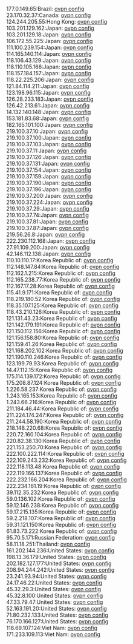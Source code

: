 177.0.149.65:Brazil: [ovpn config](vpn/177_0_149_65.ovpn)  
23.170.32.37:Canada: [ovpn config](vpn/23_170_32_37.ovpn)  
124.244.205.55:Hong Kong: [ovpn config](vpn/124_244_205_55.ovpn)  
103.201.129.162:Japan: [ovpn config](vpn/103_201_129_162.ovpn)  
103.201.129.18:Japan: [ovpn config](vpn/103_201_129_18.ovpn)  
106.172.55.225:Japan: [ovpn config](vpn/106_172_55_225.ovpn)  
111.100.239.154:Japan: [ovpn config](vpn/111_100_239_154.ovpn)  
114.165.140.114:Japan: [ovpn config](vpn/114_165_140_114.ovpn)  
118.106.43.129:Japan: [ovpn config](vpn/118_106_43_129.ovpn)  
118.110.105.166:Japan: [ovpn config](vpn/118_110_105_166.ovpn)  
118.157.184.157:Japan: [ovpn config](vpn/118_157_184_157.ovpn)  
118.22.225.206:Japan: [ovpn config](vpn/118_22_225_206.ovpn)  
121.84.114.211:Japan: [ovpn config](vpn/121_84_114_211.ovpn)  
123.198.96.115:Japan: [ovpn config](vpn/123_198_96_115.ovpn)  
126.28.233.183:Japan: [ovpn config](vpn/126_28_233_183.ovpn)  
126.42.213.61:Japan: [ovpn config](vpn/126_42_213_61.ovpn)  
14.132.140.148:Japan: [ovpn config](vpn/14_132_140_148.ovpn)  
153.181.83.68:Japan: [ovpn config](vpn/153_181_83_68.ovpn)  
182.165.101.100:Japan: [ovpn config](vpn/182_165_101_100.ovpn)  
219.100.37.10:Japan: [ovpn config](vpn/219_100_37_10.ovpn)  
219.100.37.100:Japan: [ovpn config](vpn/219_100_37_100.ovpn)  
219.100.37.103:Japan: [ovpn config](vpn/219_100_37_103.ovpn)  
219.100.37.11:Japan: [ovpn config](vpn/219_100_37_11.ovpn)  
219.100.37.126:Japan: [ovpn config](vpn/219_100_37_126.ovpn)  
219.100.37.131:Japan: [ovpn config](vpn/219_100_37_131.ovpn)  
219.100.37.154:Japan: [ovpn config](vpn/219_100_37_154.ovpn)  
219.100.37.159:Japan: [ovpn config](vpn/219_100_37_159.ovpn)  
219.100.37.190:Japan: [ovpn config](vpn/219_100_37_190.ovpn)  
219.100.37.196:Japan: [ovpn config](vpn/219_100_37_196.ovpn)  
219.100.37.200:Japan: [ovpn config](vpn/219_100_37_200.ovpn)  
219.100.37.224:Japan: [ovpn config](vpn/219_100_37_224.ovpn)  
219.100.37.29:Japan: [ovpn config](vpn/219_100_37_29.ovpn)  
219.100.37.74:Japan: [ovpn config](vpn/219_100_37_74.ovpn)  
219.100.37.81:Japan: [ovpn config](vpn/219_100_37_81.ovpn)  
219.100.37.87:Japan: [ovpn config](vpn/219_100_37_87.ovpn)  
219.56.26.8:Japan: [ovpn config](vpn/219_56_26_8.ovpn)  
222.230.112.168:Japan: [ovpn config](vpn/222_230_112_168.ovpn)  
27.91.109.200:Japan: [ovpn config](vpn/27_91_109_200.ovpn)  
42.146.112.138:Japan: [ovpn config](vpn/42_146_112_138.ovpn)  
110.10.110.17:Korea Republic of: [ovpn config](vpn/110_10_110_17.ovpn)  
112.148.147.84:Korea Republic of: [ovpn config](vpn/112_148_147_84.ovpn)  
112.162.1.215:Korea Republic of: [ovpn config](vpn/112_162_1_215.ovpn)  
112.165.238.77:Korea Republic of: [ovpn config](vpn/112_165_238_77.ovpn)  
112.167.17.28:Korea Republic of: [ovpn config](vpn/112_167_17_28.ovpn)  
115.41.9.171:Korea Republic of: [ovpn config](vpn/115_41_9_171.ovpn)  
118.219.180.52:Korea Republic of: [ovpn config](vpn/118_219_180_52.ovpn)  
118.35.107.125:Korea Republic of: [ovpn config](vpn/118_35_107_125.ovpn)  
118.43.210.126:Korea Republic of: [ovpn config](vpn/118_43_210_126.ovpn)  
121.131.43.23:Korea Republic of: [ovpn config](vpn/121_131_43_23.ovpn)  
121.142.179.191:Korea Republic of: [ovpn config](vpn/121_142_179_191.ovpn)  
121.150.112.156:Korea Republic of: [ovpn config](vpn/121_150_112_156.ovpn)  
121.156.158.80:Korea Republic of: [ovpn config](vpn/121_156_158_80.ovpn)  
121.159.41.26:Korea Republic of: [ovpn config](vpn/121_159_41_26.ovpn)  
121.168.202.102:Korea Republic of: [ovpn config](vpn/121_168_202_102.ovpn)  
121.190.110.246:Korea Republic of: [ovpn config](vpn/121_190_110_246.ovpn)  
123.199.79.93:Korea Republic of: [ovpn config](vpn/123_199_79_93.ovpn)  
14.47.112.15:Korea Republic of: [ovpn config](vpn/14_47_112_15.ovpn)  
175.114.139.172:Korea Republic of: [ovpn config](vpn/175_114_139_172.ovpn)  
175.208.87.124:Korea Republic of: [ovpn config](vpn/175_208_87_124.ovpn)  
1.226.58.237:Korea Republic of: [ovpn config](vpn/1_226_58_237.ovpn)  
1.243.165.153:Korea Republic of: [ovpn config](vpn/1_243_165_153.ovpn)  
1.243.66.216:Korea Republic of: [ovpn config](vpn/1_243_66_216.ovpn)  
211.184.46.44:Korea Republic of: [ovpn config](vpn/211_184_46_44.ovpn)  
211.224.174.247:Korea Republic of: [ovpn config](vpn/211_224_174_247.ovpn)  
211.244.58.190:Korea Republic of: [ovpn config](vpn/211_244_58_190.ovpn)  
218.148.220.68:Korea Republic of: [ovpn config](vpn/218_148_220_68.ovpn)  
220.72.160.104:Korea Republic of: [ovpn config](vpn/220_72_160_104.ovpn)  
220.82.38.130:Korea Republic of: [ovpn config](vpn/220_82_38_130.ovpn)  
221.153.250.70:Korea Republic of: [ovpn config](vpn/221_153_250_70.ovpn)  
222.100.222.114:Korea Republic of: [ovpn config](vpn/222_100_222_114.ovpn)  
222.109.243.232:Korea Republic of: [ovpn config](vpn/222_109_243_232.ovpn)  
222.118.113.48:Korea Republic of: [ovpn config](vpn/222_118_113_48.ovpn)  
222.119.166.137:Korea Republic of: [ovpn config](vpn/222_119_166_137.ovpn)  
222.232.166.204:Korea Republic of: [ovpn config](vpn/222_232_166_204.ovpn)  
222.234.161.19:Korea Republic of: [ovpn config](vpn/222_234_161_19.ovpn)  
39.112.35.232:Korea Republic of: [ovpn config](vpn/39_112_35_232.ovpn)  
59.0.136.102:Korea Republic of: [ovpn config](vpn/59_0_136_102.ovpn)  
59.12.146.238:Korea Republic of: [ovpn config](vpn/59_12_146_238.ovpn)  
59.17.215.135:Korea Republic of: [ovpn config](vpn/59_17_215_135.ovpn)  
59.2.218.107:Korea Republic of: [ovpn config](vpn/59_2_218_107.ovpn)  
59.31.121.150:Korea Republic of: [ovpn config](vpn/59_31_121_150.ovpn)  
61.83.73.222:Korea Republic of: [ovpn config](vpn/61_83_73_222.ovpn)  
95.70.5.171:Russian Federation: [ovpn config](vpn/95_70_5_171.ovpn)  
58.11.18.251:Thailand: [ovpn config](vpn/58_11_18_251.ovpn)  
161.202.144.236:United States: [ovpn config](vpn/161_202_144_236.ovpn)  
198.13.36.179:United States: [ovpn config](vpn/198_13_36_179.ovpn)  
202.182.127.177:United States: [ovpn config](vpn/202_182_127_177.ovpn)  
208.94.244.242:United States: [ovpn config](vpn/208_94_244_242.ovpn)  
23.241.93.94:United States: [ovpn config](vpn/23_241_93_94.ovpn)  
24.17.46.22:United States: [ovpn config](vpn/24_17_46_22.ovpn)  
45.32.29.3:United States: [ovpn config](vpn/45_32_29_3.ovpn)  
45.32.8.100:United States: [ovpn config](vpn/45_32_8_100.ovpn)  
47.33.79.47:United States: [ovpn config](vpn/47_33_79_47.ovpn)  
52.163.191.20:United States: [ovpn config](vpn/52_163_191_20.ovpn)  
71.80.232.133:United States: [ovpn config](vpn/71_80_232_133.ovpn)  
76.170.166.127:United States: [ovpn config](vpn/76_170_166_127.ovpn)  
118.69.107.124:Viet Nam: [ovpn config](vpn/118_69_107_124.ovpn)  
171.233.109.113:Viet Nam: [ovpn config](vpn/171_233_109_113.ovpn)  
